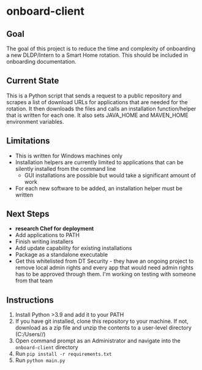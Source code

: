 # onboard-client

## Goal
The goal of this project is to reduce the time and complexity of onboarding a new DLDP/Intern to a Smart Home rotation. This should be included in onboarding documentation.

## Current State
This is a Python script that sends a request to a public repository and scrapes a list of download URLs for applications that are needed for the rotation. It then downloads the files and calls an installation function/helper that is written for each one. It also sets JAVA_HOME and MAVEN_HOME environment variables.

## Limitations
- This is written for Windows machines only
- Installation helpers are currently limited to applications that can be silently installed from the command line
  - GUI installations are possible but would take a significant amount of work
- For each new software to be added, an installation helper must be written
  
## Next Steps
- **research Chef for deployment**
- Add applications to PATH
- Finish writing installers
- Add update capability for existing installations
- Package as a standalone executable
- Get this whitelisted from DT Security - they have an ongoing project to remove local admin rights and every app that would need admin rights has to be approved through them. I'm working on testing with someone from that team

## Instructions
1. Install Python >3.9 and add it to your PATH
2. If you have git installed, clone this repository to your machine. If not, download as a zip file and unzip the contents to a user-level directory (C:/Users/<yourSSO>/)
3. Open command prompt as an Administrator and navigate into the `onboard-client` directory
4. Run `pip install -r requirements.txt`
5. Run `python main.py`
